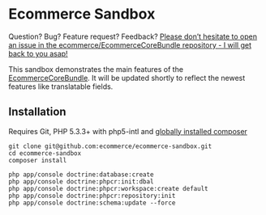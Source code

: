 # Ecommerce Sandbox

Question? Bug? Feature request? Feedback? [Please don’t hesitate to open an issue in the  ecommerce/EcommerceCoreBundle repository - I will get back to you asap!](https://github.com/ecommerce/EcommerceCoreBundle/issues)

This sandbox demonstrates the main features of the [EcommerceCoreBundle](https://github.com/ecommerce/EcommerceCoreBundle). It will be updated shortly to reflect the newest features like translatable fields.

## Installation

Requires Git, PHP 5.3.3+ with php5-intl and [globally installed composer](http://getcomposer.org/doc/00-intro.md#globally)

    git clone git@github.com:ecommerce/ecommerce-sandbox.git
    cd ecommerce-sandbox
    composer install

    php app/console doctrine:database:create
    php app/console doctrine:phpcr:init:dbal
    php app/console doctrine:phpcr:workspace:create default
    php app/console doctrine:phpcr:repository:init
    php app/console doctrine:schema:update --force
    